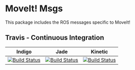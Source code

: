 # MoveIt! Msgs

This package includes the ROS messages specific to MoveIt!

## Travis - Continuous Integration

Indigo | Jade | Kinetic
------ | ---- | -------
[![Build Status](https://travis-ci.org/ros-planning/moveit_msgs.svg?branch=indigo-devel)](https://travis-ci.org/ros-planning/moveit_msgs) | [![Build Status](https://travis-ci.org/ros-planning/moveit_msgs.svg?branch=jade-devel)](https://travis-ci.org/ros-planning/moveit_msgs) | [![Build Status](https://travis-ci.org/ros-planning/moveit_msgs.svg?branch=kinetic-devel)](https://travis-ci.org/ros-planning/moveit_msgs)
